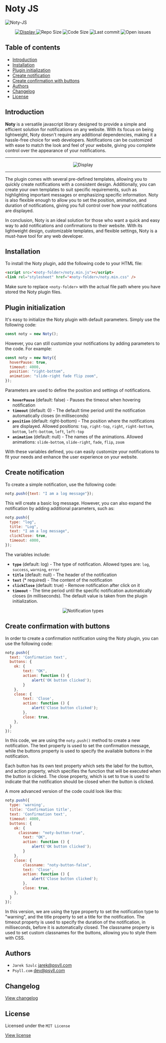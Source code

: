 # Noty JS

![Noty-JS](assets/img/header.png "Noty-JS")

<p align="center">
	<a href="https://github.com/psyll/Noty-JS/blob/master/LICENSE">
		<img src="https://badgen.net/badge/license/mit" alt="Display">
	</a>
	<img src="https://img.shields.io/github/repo-size/psyll/Noty-JS" alt="Repo Size">
	<img src="https://img.shields.io/github/languages/code-size/psyll/Noty-JS" alt="Code Size">
	<img src="https://img.shields.io/github/last-commit/psyll/Noty-JS" alt="Last commit">
	<img src="https://img.shields.io/github/issues-raw/psyll/Noty-JS" alt="Open issues">
</p>

## Table of contents
* [Introduction](#introduction)
* [Installation](#installation)
* [Plugin initialization](#plugin-initialization)
* [Create notification](#create-notification)
* [Create confirmation with buttons](#create-confirmation-with-buttons)
* [Authors](#authors)
* [Changelog](#changelog)
* [License](#license)

## Introduction

**Noty** is a versatile javascript library designed to provide a simple and efficient solution for notifications on any website. With its focus on being lightweight, Noty doesn't require any additional dependencies, making it a hassle-free choice for web developers. Notifications can be customized with ease to match the look and feel of your website, giving you complete control over the appearance of your notifications.

_________________

<p align="center">
	<img src="assets/img/display.gif" alt="Display">
</p>

_________________

The plugin comes with several pre-defined templates, allowing you to quickly create notifications with a consistent design. Additionally, you can create your own templates to suit specific requirements, such as highlighting important messages or emphasizing specific information. Noty is also flexible enough to allow you to set the position, animation, and duration of notifications, giving you full control over how your notifications are displayed.

In conclusion, Noty is an ideal solution for those who want a quick and easy way to add notifications and confirmations to their website. With its lightweight design, customizable templates, and flexible settings, Noty is a must-have tool for any web developer.

## Installation

To install the Noty plugin, add the following code to your HTML file:

```html
<script src="<noty-folder>/noty.min.js"></script>
<link rel="stylesheet" href="<noty-folder>/noty.min.css" />
```

Make sure to replace `<noty-folder>` with the actual file path where you have stored the Noty plugin files.

## Plugin initialization

It's easy to initialize the Noty plugin with default parameters. Simply use the following code:
```javascript
const noty = new Noty();
```
However, you can still customize your notifications by adding parameters to the code. For example:

```javascript
const noty = new Noty({
  hoverPause: true,
  timeout: 4000,
  position: "right-bottom",
  animation: "slide-right fade flip zoom",
});
```

Parameters are used to define the position and settings of notifications.

- **`hoverPause`** (default: false) - Pauses the timeout when hovering notification
- **`timeout`** (default: 0) - The default time period until the notification automatically closes (in milliseconds)
- **`position`** (default: right-bottom) - The position where the notifications are displayed. Allowed positions: `top`, `right-top`, `right`, `right-bottom`, `bottom`, `left-bottom`, `left`, `left-top`
- **`animation`** (default: null) - The names of the animations. Allowed animations: `slide-bottom`, `slide-right`, `fade`, `flip`, `zoom`

With these variables defined, you can easily customize your notifications to fit your needs and enhance the user experience on your website.

## Create notification

To create a simple notification, use the following code:

```javascript
noty.push({text: "I am a log message"});
```

This will create a basic log message. However, you can also expand the notification by adding additional parameters, such as:

```javascript
noty.push({
  type: "log",
  title: "Log",
  text: "I am a log message",
  clickClose: true,
  timeout: 4000,
});
```

The variables include:

- **`type`** (default: log) - The type of notification. Allowed types are: `log`, `success`, `warning`, `error`
- **`title`** (default: null) - The header of the notification
- **`text`** (* required) - The content of the notification
- **`clickClose`** (default: true) - Remove notification after click on it
- **`timeout`** - The time period until the specific notification automatically closes (in milliseconds). The default value is taken from the plugin initialization.

<p align="center">
	<img src="assets/img/types.png" alt="Notification types">
</p>

## Create confirmation with buttons

In order to create a confirmation notification using the Noty plugin, you can use the following code:

```javascript
noty.push({
  text: 'Confirmation text',
  buttons: {
  	ok: {
  		text: "OK",
  		action: function () {
  			alert('OK button clicked');
  		}
   	},
   	close: {
   		text: 'Close',
   		action: function () {
   			alert('Close button clicked');
  		},
   		close: true,
   	},
  }
});
```

In this code, we are using the `noty.push()` method to create a new notification. The text property is used to set the confirmation message, while the buttons property is used to specify the available buttons in the notification.

 Each button has its own text property which sets the label for the button, and action property, which specifies the function that will be executed when the button is clicked. The close property, which is set to true is used to indicate that the notification should be closed when the button is clicked.

 A more advanced version of the code could look like this:

```javascript
noty.push({
  type: 'warning',
  title: 'Confirmation title',
  text: 'Confirmation text',
  timeout: 4000,
  buttons: {
  	ok: {
  	  classname: "noty-button-true",
  		text: "OK",
  		action: function () {
  			alert('OK button clicked');
  		}
  	},
  	close: {
  		classname: "noty-button-false",
  		text: 'Close',
  		action: function () {
  			alert('Close button clicked');
  		},
  		close: true,
  	},
  }
});
```

In this version, we are using the type property to set the notification type to "warning", and the title property to set a title for the notification. The timeout property is used to specify the duration of the notification, in milliseconds, before it is automatically closed. The classname property is used to set custom classnames for the buttons, allowing you to style them with CSS.

## Authors

- `Jarek Szulc` <jarek@psyll.com>
- `Psyll.com` <dev@psyll.com>

## Changelog

[View changelog](https://github.com/psyll/Noty-JS/blob/master/CHANGELOG.md)

## License

Licensed under the `MIT License`

[View license](https://github.com/psyll/Noty-JS/blob/master/LICENSE)
